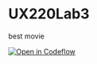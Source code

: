 # UX220Lab3
best movie 

[![Open in Codeflow](https://developer.stackblitz.com/img/open_in_codeflow.svg)](https:///pr.new/SerenaAnagbe/UX220Lab3)
